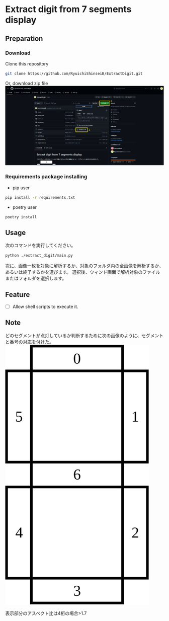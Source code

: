 # Extract digit from 7 segments display
## Preparation
### Download
Clone this repository
```bash
git clone https://github.com/RyuichiShinseiB/ExtractDigit.git
```
Or, download zip file
![How_to_download_repository](./refs/images/How_to_download_repository_zip.png)


### Requirements package installing
- pip user
```sh
pip install -r requirements.txt
```
- poetry user
```sh
poetry install
```

## Usage
次のコマンドを実行してください。
```sh
python ./extract_digit/main.py
```
次に、画像一枚を対象に解析するか、対象のフォルダ内の全画像を解析するか、あるいは終了するかを選びます。
選択後、ウィンド画面で解析対象のファイルまたはフォルダを選択します。

## Feature
- [ ] Allow shell scripts to execute it.
## Note
どのセグメントが点灯しているか判断するために次の画像のように、セグメントと番号の対応を付けた。
![各セグメントと番号の対応関係](./refs/images/7segments_display.svg)

表示部分のアスペクト比は4桁の場合>1.7
